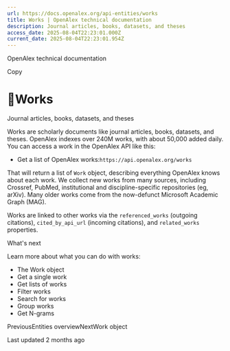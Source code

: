 ```yaml
---
url: https://docs.openalex.org/api-entities/works
title: Works | OpenAlex technical documentation
description: Journal articles, books, datasets, and theses
access_date: 2025-08-04T22:23:01.000Z
current_date: 2025-08-04T22:23:01.954Z
---
```


OpenAlex technical documentation

Copy

# 📄Works

Journal articles, books, datasets, and theses

Works are scholarly documents like journal articles, books, datasets, and theses. OpenAlex indexes over 240M works, with about 50,000 added daily. You can access a work in the OpenAlex API like this:

* Get a list of OpenAlex works:`https://api.openalex.org/works`

That will return a list of `Work` object, describing everything OpenAlex knows about each work. We collect new works from many sources, including Crossref, PubMed, institutional and discipline-specific repositories (eg, arXiv). Many older works come from the now-defunct Microsoft Academic Graph (MAG).

Works are linked to other works via the `referenced_works` (outgoing citations), `cited_by_api_url` (incoming citations), and `related_works` properties.

What's next

Learn more about what you can do with works:

* The Work object
* Get a single work
* Get lists of works
* Filter works
* Search for works
* Group works
* Get N-grams

PreviousEntities overviewNextWork object

Last updated 2 months ago